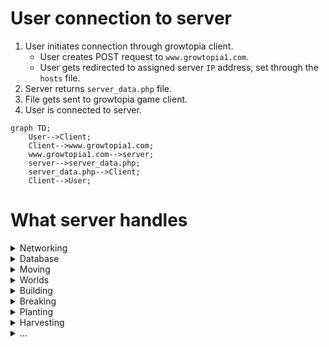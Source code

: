# User connection to server
1. User initiates connection through growtopia client.
	- User creates POST request to `www.growtopia1.com`.
	- User gets redirected to assigned server `IP` address, set through the `hosts` file.
2. Server returns `server_data.php` file.
3. File gets sent to growtopia game client.
4. User is connected to server.

```mermaid
graph TD;
    User-->Client;
    Client-->www.growtopia1.com;
    www.growtopia1.com-->server;
    server-->server_data.php;
    server_data.php-->Client;
    Client-->User;
```

# What server handles
<details><summary>Networking</summary>
Everything below but made to update to all connected peers.
</details>
<details><summary>Database</summary>

- Add data.
- Remove data.
- Update data.
</details>
<details><summary>Moving</summary>

- Jump
- Left
- Right
- Gravity
- Double Jump
- Slow Fall (/)
- Long Jump (/)
- No-Gravity. (/)
</details>
<details><summary>Worlds</summary>

- World generation.
- Locking, Ownership, Admins. (/)
- Weather effect. (/)
</details>
<details><summary>Building</summary>

- Static blocks.
- Doors. (/)
- Locks. (/)
- Signs. (/)
- Spikes. (/)
- Lava.
- Water. (/)
- Glue. (/)
- Paint. (/)
- ... (/)
</details>
<details><summary>Breaking</summary>

- Static blocks.
- Dropping seeds, gems, blocks.
- Locks.
- Water. (/)
- Fossil. (/)
</details>
<details><summary>Planting</summary>

- Planting.
- Splicing.
</details>
<details><summary>Harvesting</summary>

- Plant drops. (Gems, Seeds, Blocks, Etc...)
</details>
<details><summary>...</summary>
...
</details>
